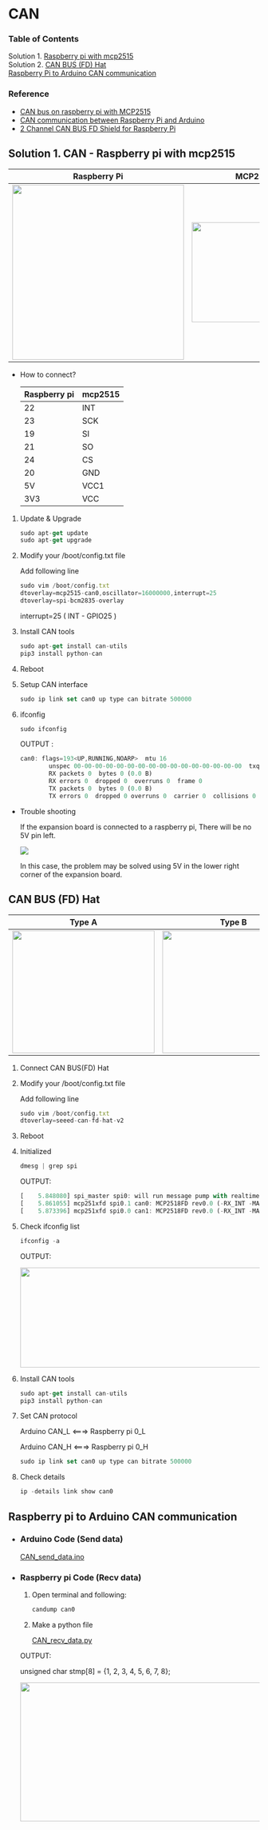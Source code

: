 # CAN


### **Table of Contents**
Solution 1. [Raspberry pi with mcp2515](#1-solution-can---raspberry-pi-with-mcp2515)   
Solution 2. [CAN BUS (FD) Hat](#can-bus-fd-hat)   
[Raspberry Pi to Arduino CAN communication](#raspberry-pi-to-arduino-can-communication)
### **Reference**
- [CAN bus on raspberry pi with MCP2515](https://forums.raspberrypi.com/viewtopic.php?t=141052)
- [CAN communication between Raspberry Pi and Arduino](https://forums.raspberrypi.com/viewtopic.php?t=296117)
- [2 Channel CAN BUS FD Shield for Raspberry Pi](https://wiki.seeedstudio.com/2-Channel-CAN-BUS-FD-Shield-for-Raspberry-Pi/)


## Solution 1. CAN - Raspberry pi with mcp2515

| Raspberry Pi | MCP2515 |
| --- | --- |
| <img src="https://user-images.githubusercontent.com/81483791/224431790-6cea7443-c7b6-4be9-80f2-38a10a43c23e.png"  width="344" height="350"/> |  <img src="https://user-images.githubusercontent.com/81483791/224431793-a5eaa658-5cc5-4429-9aea-854ce911e34e.png"  width="253" height="200"/> |

- How to connect?    

    | Raspberry pi  | mcp2515 |
    | --- | --- |
    | 22 | INT |
    | 23 | SCK |
    | 19 | SI |
    | 21 | SO |
    | 24 | CS |
    | 20 | GND |
    | 5V | VCC1 |
    | 3V3 | VCC |

1. Update & Upgrade

    ```jsx
    sudo apt-get update
    sudo apt-get upgrade
    ```

2. Modify your /boot/config.txt file 

    Add following line

    ```jsx
    sudo vim /boot/config.txt
    dtoverlay=mcp2515-can0,oscillator=16000000,interrupt=25
    dtoverlay=spi-bcm2835-overlay
    ```
    interrupt=25 ( INT - GPIO25 )

3. Install CAN tools

    ```jsx
    sudo apt-get install can-utils
    pip3 install python-can
    ```

4. Reboot

5. Setup CAN interface

    ```jsx
    sudo ip link set can0 up type can bitrate 500000
    ```

6. ifconfig

    ```jsx
    sudo ifconfig
    ```

    OUTPUT :

    ```jsx
    can0: flags=193<UP,RUNNING,NOARP>  mtu 16
            unspec 00-00-00-00-00-00-00-00-00-00-00-00-00-00-00-00  txqueuelen 10  (UNSPEC)
            RX packets 0  bytes 0 (0.0 B)
            RX errors 0  dropped 0  overruns 0  frame 0
            TX packets 0  bytes 0 (0.0 B)
            TX errors 0  dropped 0 overruns 0  carrier 0  collisions 0
    ```

- Trouble shooting
    
    
    If the expansion board is connected to a raspberry pi, There will be no 5V pin left.
    
    <img width="" height="" src="https://user-images.githubusercontent.com/81483791/224431806-ff4851e5-8bfe-4216-938f-99f6daa243e4.png">

    In this case, the problem may be solved using 5V in the lower right corner of the expansion board.
    


## CAN BUS (FD) Hat

| Type A | Type B |
| --- | --- |
| <img src="https://user-images.githubusercontent.com/81483791/224437034-fc38ef37-3b75-45ed-a8c1-22c88316a955.png"  width="285" height="245"/> |  <img src="https://user-images.githubusercontent.com/81483791/224436937-1f0803f8-8a1a-4fb4-bcc7-da138b3bdf2b.png"  width="285" height="245"/> |
1. Connect CAN BUS(FD) Hat

2. Modify your /boot/config.txt file 

    Add following line
    ```jsx
    sudo vim /boot/config.txt
    dtoverlay=seeed-can-fd-hat-v2
    ```

3. Reboot

4. Initialized

    ```jsx
    dmesg | grep spi
    ```

    OUTPUT:

    ```jsx
    [    5.848080] spi_master spi0: will run message pump with realtime priority
    [    5.861055] mcp251xfd spi0.1 can0: MCP2518FD rev0.0 (-RX_INT -MAB_NO_WARN +CRC_REG +CRC_RX +CRC_TX +ECC -HD c:40.00MHz m:20.00MHz r:17.00MHz e:16.66MHz) successfully initialized.
    [    5.873396] mcp251xfd spi0.0 can1: MCP2518FD rev0.0 (-RX_INT -MAB_NO_WARN +CRC_REG +CRC_RX +CRC_TX +ECC -HD c:40.00MHz m:20.00MHz r:17.00MHz e:16.66MHz) successfully initialized.
    ```

5. Check ifconfig list

    ```jsx
    ifconfig -a
    ```

    OUTPUT:
    
    <img src="https://user-images.githubusercontent.com/81483791/194759745-bf0ca7c9-9d24-4511-8da6-451ba709fe5a.png"  width="533" height="200"/> 

6. Install CAN tools

    ```jsx
    sudo apt-get install can-utils
    pip3 install python-can
    ```

7. Set CAN protocol

    Arduino CAN_L <===> Raspberry pi 0_L

    Arduino CAN_H <===> Raspberry pi 0_H

    ```jsx
    sudo ip link set can0 up type can bitrate 500000
    ```

8. Check details

    ```jsx
    ip -details link show can0
    ```


## Raspberry pi to Arduino CAN communication


- ### Arduino Code (Send data)
    [CAN_send_data.ino](src/CAN_send_data.ino)

- ### Raspberry pi Code (Recv data)
    1. Open terminal and following:

        ```jsx
        candump can0
        ```


    2. Make a python file

        [CAN_recv_data.py](src/CAN_recv_data.py)

    OUTPUT:

    unsigned char stmp[8] = {1, 2, 3, 4, 5, 6, 7, 8};

    <img width="722" height="278" src="https://user-images.githubusercontent.com/81483791/224431801-d45689b8-214d-413f-aa30-25eda011b47c.png">
